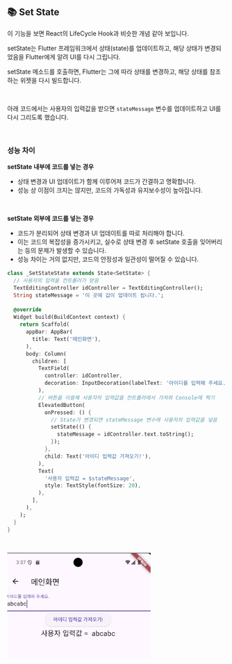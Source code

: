 ## 📚 Set State

이 기능을 보면 React의 LifeCycle Hook과 비슷한 개념 같아 보입니다.

setState는 Flutter 프레임워크에서 상태(state)를 업데이트하고, 해당 상태가 변경되었음을 Flutter에게 알려 UI를 다시 그립니다. 

setState 메소드를 호출하면, Flutter는 그에 따라 상태를 변경하고, 해당 상태를 참조하는 위젯을 다시 빌드합니다.

<br>

아래 코드에서는 사용자의 입력값을 받으면 `stateMessage` 변수를 업데이트하고 UI를 다시 그리도록 했습니다.

<br>

### 성능 차이

**setState 내부에 코드를 넣는 경우**

- 상태 변경과 UI 업데이트가 함께 이루어져 코드가 간결하고 명확합니다. 
- 성능 상 이점이 크지는 않지만, 코드의 가독성과 유지보수성이 높아집니다.

<br>

**setState 외부에 코드를 넣는 경우**

- 코드가 분리되어 상태 변경과 UI 업데이트를 따로 처리해야 합니다. 
- 이는 코드의 복잡성을 증가시키고, 실수로 상태 변경 후 setState 호출을 잊어버리는 등의 문제가 발생할 수 있습니다. 
- 성능 차이는 거의 없지만, 코드의 안정성과 일관성이 떨어질 수 있습니다.

```dart
class _SetStateState extends State<SetState> {
  // 사용자의 입력을 컨트롤러가 받음
  TextEditingController idController = TextEditingController();
  String stateMessage = '이 곳에 값이 업데이트 됩니다.';

  @override
  Widget build(BuildContext context) {
    return Scaffold(
      appBar: AppBar(
        title: Text('메인화면'),
      ),
      body: Column(
        children: [
          TextField(
            controller: idController,
            decoration: InputDecoration(labelText: '아이디를 입력해 주세요.'),
          ),
          // 버튼을 이용해 사용자의 입력값을 컨트롤러에서 가져와 Console에 찍기
          ElevatedButton(
            onPressed: () {
              // State가 변경되면 stateMessage 변수에 사용자의 입력값을 넣음
              setState(() {
                stateMessage = idController.text.toString();
              });
            },
            child: Text('아이디 입력값 가져오기!'),
          ),
          Text(
            '사용자 입력값 = $stateMessage',
            style: TextStyle(fontSize: 20),
          ),
        ],
      ),
    );
  }
}
```

<br>

![](./1.png)